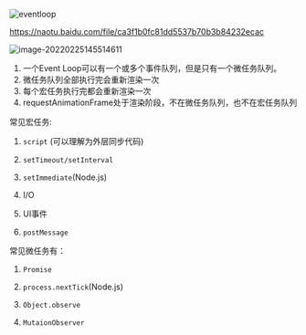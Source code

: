 ![eventloop](/Users/maxuan/Desktop/eventloop.png)

https://naotu.baidu.com/file/ca3f1b0fc81dd5537b70b3b84232ecac

![image-20220225145514611](https://mqc-img.oss-cn-shanghai.aliyuncs.com/img/image-20220225145514611.png)

1. 一个Event Loop可以有一个或多个事件队列，但是只有一个微任务队列。
2. 微任务队列全部执行完会重新渲染一次
3. 每个宏任务执行完都会重新渲染一次
4. requestAnimationFrame处于渲染阶段，不在微任务队列，也不在宏任务队列

常见宏任务:
1. `script` (可以理解为外层同步代码)
2. `setTimeout/setInterval`
3. `setImmediate`(Node.js)

4. I/O

5. UI事件

6. `postMessage`   

常见微任务有：

1. `Promise`
2. `process.nextTick`(Node.js)
3. `Object.observe`
4. `MutaionObserver`

   >  

   
